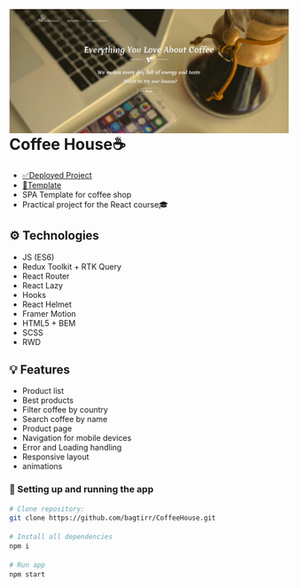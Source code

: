 <img align="left" src="preview.png" atl="preview"/>

# Coffee House☕

- [✅Deployed Project](https://coffee-house-bagtirr.vercel.app)
- [📐Template](https://www.figma.com/file/Iu4Lul87WvzdM5CXFwE4qtZ6/Coffee-shop?node-id=0%3A1&t=CoIgYEL8RhxuoPSe-1)
- SPA Template for coffee shop </br>
- Practical project for the React course🎓

## ⚙ Technologies
- JS (ES6)
- Redux Toolkit + RTK Query
- React Router
- React Lazy
- Hooks
- React Helmet
- Framer Motion
- HTML5 + BEM
- SCSS
- RWD

## 💡 Features
- Product list
- Best products
- Filter coffee by country
- Search coffee by name
- Product page
- Navigation for mobile devices
- Error and Loading handling
- Responsive layout
- animations

### 🔌 Setting up and running the app
```bash
# Clone repository:
git clone https://github.com/bagtirr/CoffeeHouse.git

# Install all dependencies
npm i

# Run app
npm start
```
